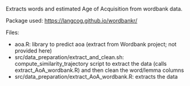 Extracts words and estimated Age of Acquisition from wordbank data.

Package used: https://langcog.github.io/wordbankr/

Files:
- aoa.R: library to predict aoa (extract from Wordbank project; not provided here)
- src/data_preparation/extract_and_clean.sh: compute_similarity_trajectory script to extract the data (calls extract_AoA_wordbank.R) and then clean the word/lemma columns
- src/data_preparation/extract_AoA_wordbank.R: extracts the data


